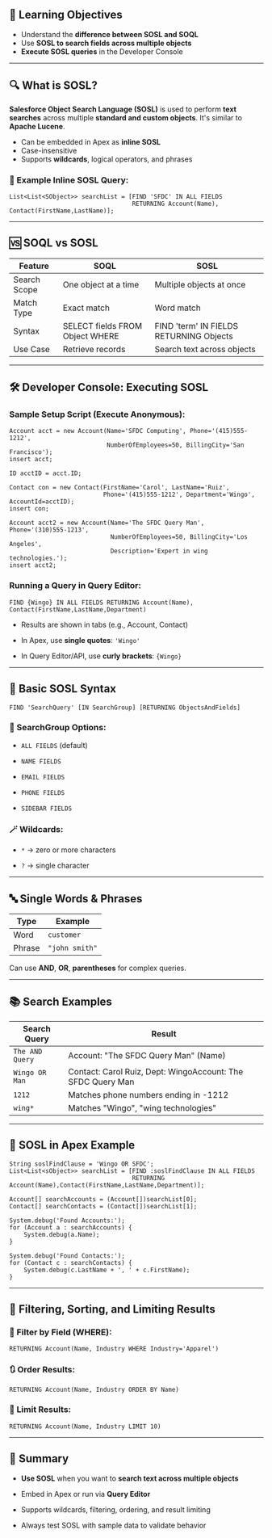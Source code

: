 ## 🎯 Learning Objectives
- Understand the **difference between SOSL and SOQL**
- Use **SOSL to search fields across multiple objects**
- **Execute SOSL queries** in the Developer Console

---

## 🔍 What is SOSL?
**Salesforce Object Search Language (SOSL)** is used to perform **text searches** across multiple **standard and custom objects**. It's similar to **Apache Lucene**.

- Can be embedded in Apex as **inline SOSL**
- Case-insensitive
- Supports **wildcards**, logical operators, and phrases

### 🧠 Example Inline SOSL Query:
```apex
List<List<SObject>> searchList = [FIND 'SFDC' IN ALL FIELDS 
                                  RETURNING Account(Name), Contact(FirstName,LastName)];
````

---

## 🆚 SOQL vs SOSL

|Feature|SOQL|SOSL|
|---|---|---|
|Search Scope|One object at a time|Multiple objects at once|
|Match Type|Exact match|Word match|
|Syntax|SELECT fields FROM Object WHERE|FIND 'term' IN FIELDS RETURNING Objects|
|Use Case|Retrieve records|Search text across objects|

---

## 🛠️ Developer Console: Executing SOSL

### Sample Setup Script (Execute Anonymous):

```apex
Account acct = new Account(Name='SFDC Computing', Phone='(415)555-1212', 
                           NumberOfEmployees=50, BillingCity='San Francisco');
insert acct;

ID acctID = acct.ID;

Contact con = new Contact(FirstName='Carol', LastName='Ruiz', 
                          Phone='(415)555-1212', Department='Wingo', AccountId=acctID);
insert con;

Account acct2 = new Account(Name='The SFDC Query Man', Phone='(310)555-1213', 
                            NumberOfEmployees=50, BillingCity='Los Angeles', 
                            Description='Expert in wing technologies.');
insert acct2;
```

### Running a Query in Query Editor:

```sosl
FIND {Wingo} IN ALL FIELDS RETURNING Account(Name), Contact(FirstName,LastName,Department)
```

- Results are shown in tabs (e.g., Account, Contact)
    
- In Apex, use **single quotes**: `'Wingo'`
    
- In Query Editor/API, use **curly brackets**: `{Wingo}`
    

---

## 🧾 Basic SOSL Syntax

```sosl
FIND 'SearchQuery' [IN SearchGroup] [RETURNING ObjectsAndFields]
```

### 🧩 SearchGroup Options:

- `ALL FIELDS` (default)
    
- `NAME FIELDS`
    
- `EMAIL FIELDS`
    
- `PHONE FIELDS`
    
- `SIDEBAR FIELDS`
    

### 🪄 Wildcards:

- `*` → zero or more characters
    
- `?` → single character
    

---

## 🔤 Single Words & Phrases

|Type|Example|
|---|---|
|Word|`customer`|
|Phrase|`"john smith"`|

Can use **AND**, **OR**, **parentheses** for complex queries.

---

## 📚 Search Examples

|Search Query|Result|
|---|---|
|`The AND Query`|Account: "The SFDC Query Man" (Name)|
|`Wingo OR Man`|Contact: Carol Ruiz, Dept: WingoAccount: The SFDC Query Man|
|`1212`|Matches phone numbers ending in -1212|
|`wing*`|Matches "Wingo", "wing technologies"|

---

## 🧪 SOSL in Apex Example

```apex
String soslFindClause = 'Wingo OR SFDC';
List<List<sObject>> searchList = [FIND :soslFindClause IN ALL FIELDS
                                  RETURNING Account(Name),Contact(FirstName,LastName,Department)];

Account[] searchAccounts = (Account[])searchList[0];
Contact[] searchContacts = (Contact[])searchList[1];

System.debug('Found Accounts:');
for (Account a : searchAccounts) {
    System.debug(a.Name);
}

System.debug('Found Contacts:');
for (Contact c : searchContacts) {
    System.debug(c.LastName + ', ' + c.FirstName);
}
```

---

## 🔎 Filtering, Sorting, and Limiting Results

### 🧼 Filter by Field (WHERE):

```sosl
RETURNING Account(Name, Industry WHERE Industry='Apparel')
```

### 🔃 Order Results:

```sosl
RETURNING Account(Name, Industry ORDER BY Name)
```

### 🧮 Limit Results:

```sosl
RETURNING Account(Name, Industry LIMIT 10)
```

---

## 🧠 Summary

- **Use SOSL** when you want to **search text across multiple objects**
    
- Embed in Apex or run via **Query Editor**
    
- Supports wildcards, filtering, ordering, and result limiting
    
- Always test SOSL with sample data to validate behavior
    
